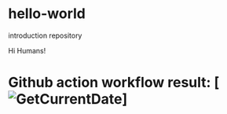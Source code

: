 # hello-world
introduction repository

Hi Humans!


# Github action workflow result: [![GetCurrentDate](https://github.com/MattMod/hello-world/actions/workflows/get.date.yml/badge.svg?branch=main)]
